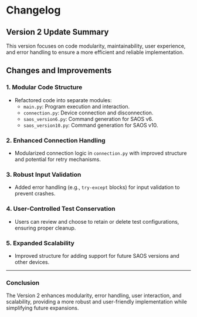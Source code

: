 # Changelog

## Version 2 Update Summary
This version focuses on code modularity, maintainability, user experience, and error handling to ensure a more efficient and reliable implementation.

## Changes and Improvements
### 1. Modular Code Structure
- Refactored code into separate modules:
  - `main.py`: Program execution and interaction.
  - `connection.py`: Device connection and disconnection.
  - `saos_version6.py`: Command generation for SAOS v6.
  - `saos_version10.py`: Command generation for SAOS v10.

### 2. Enhanced Connection Handling
- Modularized connection logic in `connection.py` with improved structure and potential for retry mechanisms.

### 3. Robust Input Validation
- Added error handling (e.g., `try-except` blocks) for input validation to prevent crashes.

### 4. User-Controlled Test Conservation
- Users can review and choose to retain or delete test configurations, ensuring proper cleanup.

### 5. Expanded Scalability
- Improved structure for adding support for future SAOS versions and other devices.

---

### **Conclusion**
The Version 2 enhances modularity, error handling, user interaction, and scalability, providing a more robust and user-friendly implementation while simplifying future expansions.

